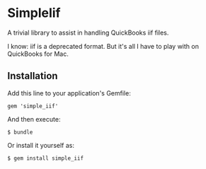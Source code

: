 # SimpleIif

A trivial library to assist in handling QuickBooks iif files.

I know: iif is a deprecated format. But it's all I have to play with on QuickBooks for Mac.

## Installation

Add this line to your application's Gemfile:

    gem 'simple_iif'

And then execute:

    $ bundle

Or install it yourself as:

    $ gem install simple_iif

